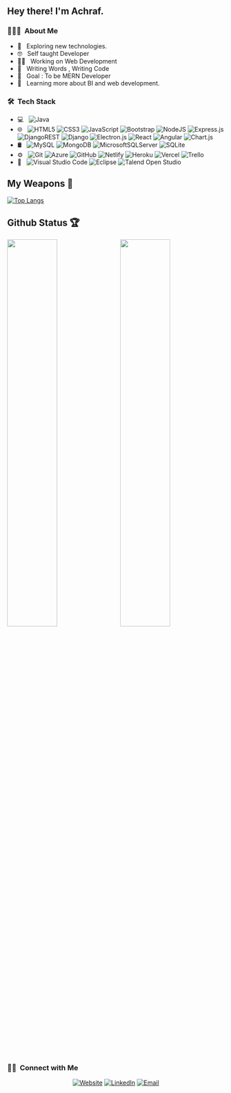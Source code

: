 <h2> Hey there! I'm Achraf.</h2>

<h3> 👨🏻‍💻 &nbsp;About Me </h3>

- 🤔 &nbsp; Exploring new technologies.
- 🤓 &nbsp; Self taught Developer 
- 👩‍💻 &nbsp; Working on Web Development 
- 📝 &nbsp; Writing Words , Writing Code
- 🎯 &nbsp; Goal : To be MERN Developer 
- 🌱 &nbsp; Learning more about BI and web development.
 
<h3> 🛠 &nbsp;Tech Stack</h3>

- 💻 &nbsp;
  ![Java](https://img.shields.io/badge/java-%23ED8B00.svg?style=for-the-badge&logo=java&logoColor=white)
- 🌐 &nbsp;
  ![HTML5](https://img.shields.io/badge/html5-%23E34F26.svg?style=for-the-badge&logo=html5&logoColor=white)
  ![CSS3](https://img.shields.io/badge/css3-%231572B6.svg?style=for-the-badge&logo=css3&logoColor=white)
  ![JavaScript](https://img.shields.io/badge/javascript-%23323330.svg?style=for-the-badge&logo=javascript&logoColor=%23F7DF1E)
  ![Bootstrap](https://img.shields.io/badge/bootstrap-%23563D7C.svg?style=for-the-badge&logo=bootstrap&logoColor=white)
  ![NodeJS](https://img.shields.io/badge/node.js-6DA55F?style=for-the-badge&logo=node.js&logoColor=white)
  ![Express.js](https://img.shields.io/badge/express.js-%23404d59.svg?style=for-the-badge&logo=express&logoColor=%2361DAFB)
  ![DjangoREST](https://img.shields.io/badge/DJANGO-REST-ff1709?style=for-the-badge&logo=django&logoColor=white&color=ff1709&labelColor=gray)
  ![Django](https://img.shields.io/badge/django-%23092E20.svg?style=for-the-badge&logo=django&logoColor=white)
  ![Electron.js](https://img.shields.io/badge/Electron-191970?style=for-the-badge&logo=Electron&logoColor=white)
  ![React](https://img.shields.io/badge/react-%2320232a.svg?style=for-the-badge&logo=react&logoColor=%2361DAFB)
  ![Angular](https://img.shields.io/badge/angular-%23DD0031.svg?style=for-the-badge&logo=angular&logoColor=white)
  ![Chart.js](https://img.shields.io/badge/chart.js-F5788D.svg?style=for-the-badge&logo=chart.js&logoColor=white)
- 🛢 &nbsp;
  ![MySQL](https://img.shields.io/badge/mysql-%2300f.svg?style=for-the-badge&logo=mysql&logoColor=white)
  ![MongoDB](https://img.shields.io/badge/MongoDB-%234ea94b.svg?style=for-the-badge&logo=mongodb&logoColor=white)
  ![MicrosoftSQLServer](https://img.shields.io/badge/Microsoft%20SQL%20Sever-CC2927?style=for-the-badge&logo=microsoft%20sql%20server&logoColor=white)
  ![SQLite](https://img.shields.io/badge/sqlite-%2307405e.svg?style=for-the-badge&logo=sqlite&logoColor=white)
- ⚙️ &nbsp;
  ![Git](https://img.shields.io/badge/git-%23F05033.svg?style=for-the-badge&logo=git&logoColor=white)
  ![Azure](https://img.shields.io/badge/azure-%230072C6.svg?style=for-the-badge&logo=microsoftazure&logoColor=white)
  ![GitHub](https://img.shields.io/badge/github-%23121011.svg?style=for-the-badge&logo=github&logoColor=white)
  ![Netlify](https://img.shields.io/badge/netlify-%23000000.svg?style=for-the-badge&logo=netlify&logoColor=#00C7B7)
  ![Heroku](https://img.shields.io/badge/heroku-%23430098.svg?style=for-the-badge&logo=heroku&logoColor=white)
  ![Vercel](https://img.shields.io/badge/vercel-%23000000.svg?style=for-the-badge&logo=vercel&logoColor=white)
  ![Trello](https://img.shields.io/badge/Trello-%23026AA7.svg?style=for-the-badge&logo=Trello&logoColor=white)
- 🔧 &nbsp;
  ![Visual Studio Code](https://img.shields.io/badge/Visual%20Studio%20Code-0078d7.svg?style=for-the-badge&logo=visual-studio-code&logoColor=white)
  ![Eclipse](https://img.shields.io/badge/Eclipse-FE7A16.svg?style=for-the-badge&logo=Eclipse&logoColor=white)
  ![Talend Open Studio](https://img.shields.io/badge/Talend-FE7A16.svg?style=for-the-badge&logo=talend&logoColor=white)

  

## My Weapons 🌟

[![Top Langs](https://github-readme-stats.vercel.app/api/top-langs/?username=achrafbouisk&theme=react)](https://github.com/achrafbouisk/github-readme-stats)

## Github Status 🏆

<img  src="https://github-readme-stats.vercel.app/api?username=achrafbouisk&count_private=true&show_icons=true&hide_border=true&theme=react" width="48%" align="right" >
<img  src="https://github-readme-streak-stats.herokuapp.com/?user=achrafbouisk&theme=react" width="48%" >
<br>

<br/>

<h3> 🤝🏻 &nbsp;Connect with Me </h3>

<p align="center">
<a href="https://hextech.tech/"><img alt="Website" src="https://img.shields.io/badge/Website-Myportfolio-blue?style=flat-square&logo=google-chrome"></a>
<a href="https://www.linkedin.com/in/achraf-bouisk-3660641b6/"><img alt="LinkedIn" src="https://img.shields.io/badge/LinkedIn-Achrafbouisk-blue?style=flat-square&logo=linkedin"></a>
<a href="mailto:achrafbsk13@gmail.com"><img alt="Email" src="https://img.shields.io/badge/Email-achrafbsk13@gmail.com-blue?style=flat-square&logo=gmail"></a>
</p>
